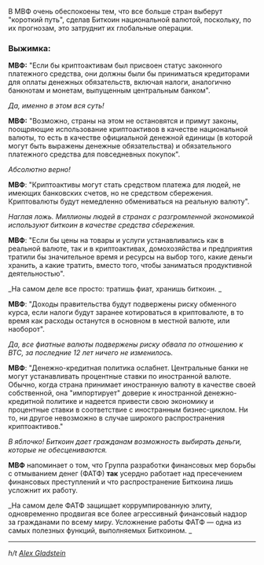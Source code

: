 

В МВФ очень обеспокоены тем, что все больше стран выберут "короткий путь", сделав Биткоин национальной валютой, поскольку, по их прогнозам, это затруднит их глобальные операции.

<h3 id="%D0%B2%D1%8B%D0%B6%D0%B8%D0%BC%D0%BA%D0%B0">Выжимка:</h3>

__МВФ:__ "Если бы криптоактивам был присвоен статус законного платежного средства, они должны были бы приниматься кредиторами для оплаты денежных обязательств, включая налоги, аналогично банкнотам и монетам, выпущенным центральным банком".

_Да, именно в этом вся суть!_

__МВФ:__ "Возможно, страны на этом не остановятся и примут законы, поощряющие использование криптоактивов в качестве национальной валюты, то есть в качестве официальной денежной единицы (в которой могут быть выражены денежные обязательства) и обязательного платежного средства для повседневных покупок".

_Абсолютно верно!_

__МВФ__: "Криптоактивы могут стать средством платежа для людей, не имеющих банковских счетов, но не средством сбережения. Криптовалюты будут немедленно обмениваться на реальную валюту".

_Наглая ложь. Миллионы людей в странах с разгромленной экономикой используют биткоин в качестве средства сбережения. &nbsp;_

__МВФ__: "Если бы цены на товары и услуги устанавливались как в реальной валюте, так и в криптоактивах, домохозяйства и предприятия тратили бы значительное время и ресурсы на выбор того, какие деньги хранить, а какие тратить, вместо того, чтобы заниматься продуктивной деятельностью". 

_На самом деле все просто: тратишь фиат, хранишь биткоин. _

__МВФ__: "Доходы правительства будут подвержены риску обменного курса, если налоги будут заранее котироваться в криптовалюте, в то время как расходы останутся в основном в местной валюте, или наоборот". 

_Да, все фиатные валюты подвержены риску обвала по отношению к BTC, за последние 12 лет ничего не изменилось. &nbsp;_

__МВФ__: "Денежно-кредитная политика ослабнет. Центральные банки не могут устанавливать процентные ставки по иностранной валюте. Обычно, когда страна принимает иностранную валюту в качестве своей собственной, она "импортирует" доверие к иностранной денежно-кредитной политике и надеется привести свою экономику и процентные ставки в соответствие с иностранным бизнес-циклом. Ни то, ни другое невозможно в случае широкого распространения криптоактивов." 

_В яблочко! Биткоин дает гражданам возможность выбирать деньги, которые не обесцениваются. &nbsp;_

__МВФ__ напоминает о том, что Группа разработки финансовых мер борьбы с отмыванием денег (ФАТФ) __так__ усердно работает над пресечением финансовых преступлений и что распространение Биткоина лишь усложнит их работу. 

_На самом деле ФАТФ защищает коррумпированную элиту, одновременно продвигая все более агрессивный финансовый надзор за гражданами по всему миру. Усложнение работы ФАТФ — одна из самых полезных функций, выполняемых Биткоином. _

---

_h/t [Alex Gladstein](https://twitter.com/gladstein/status/1431854021241802753?s=20)_
